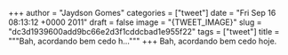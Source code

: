 
+++
author = "Jaydson Gomes"
categories = ["tweet"]
date = "Fri Sep 16 08:13:12 +0000 2011"
draft = false
image = "{TWEET_IMAGE}"
slug = "dc3d1939600add9bc66e2d3f1cddcbad1e955f22"
tags = ["tweet"]
title = """Bah, acordando bem cedo h..."""
+++
Bah, acordando bem cedo hoje.
